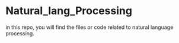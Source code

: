# Natural_lang_Processing
in this repo, you will find the files or code related to natural language processing.
